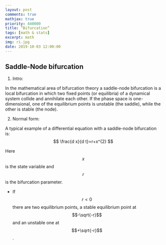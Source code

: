 ```yaml
---
layout: post
comments: true
mathjax: true
priority: 440000
title: “Bifurcation”
tags: [math & stats]
excerpt: math
img: ri.jpg
date: 2019-10-03 12:00:00
---
```

## Saddle-Node bifurcation
1. Intro:

In the mathematical area of bifurcation theory a saddle-node bifurcation is a local bifurcation in which two fixed points (or equilibria) of a dynamical system collide and annihilate each other.
If the phase space is one-dimensional, one of the equilibrium points is unstable (the saddle), while the other is stable (the node).


2. Normal form:

A typical example of a differential equation with a saddle-node bifurcation is:
$$
\frac{d x}{d t}=r+x^{2}
$$

Here $$x$$ is the state variable and $$r$$ is the bifurcation parameter.

- If $$r<0$$ there are two equilibrium points, a stable equilibrium point at $$-\sqrt{-r}$$ and an unstable one at $$+\sqrt{-r}$$.
